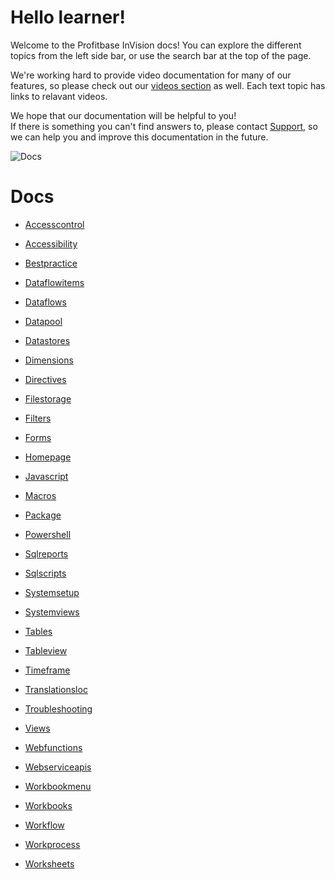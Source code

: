 


# Hello learner!

Welcome to the Profitbase InVision docs!
You can explore the different topics from the left side bar, or use the search bar at the top of the page.

We're working hard to provide video documentation for many of our features, so please check out our [videos section](../videos/index.md) as well. Each text topic has links to relavant videos.

We hope that our documentation will be helpful to you!  
If there is something you can't find answers to, please contact [Support](https://support.profitbase.com/), so we can help you and improve this documentation in the future.
<br/>

![Docs](https://profitbasedocs.blob.core.windows.net/images/dodocs.png "Docs")

# Docs

* [Accesscontrol](../docs/accesscontrol/index.md)

* [Accessibility](./accessibility.md)

* [Bestpractice](./bestpractice.md)

* [Dataflowitems](./dataflowitems.md)

* [Dataflows](./dataflows.md)

* [Datapool](./datapool.md)
* [Datastores](./datastores.md)

* [Dimensions](./dimensions.md)

* [Directives](./directives.md)

* [Filestorage](./filestorage.md)

* [Filters](./filters.md)

* [Forms](./forms.md)

* [Homepage](./homepage.md)

* [Javascript](./javascript.md)
* [Macros](./macros.md)

* [Package](./package.md)

* [Powershell](./powershell.md)

* [Sqlreports](./sqlreports.md)

* [Sqlscripts](./sqlscripts.md)

* [Systemsetup](./systemsetup.md)

* [Systemviews](./systemviews.md)
* [Tables](./tables.md)

* [Tableview](./tableview.md)

* [Timeframe](./timeframe.md)
* [Translationsloc](./translationsloc.md)

* [Troubleshooting](./troubleshooting.md)
* [Views](./views.md)
* [Webfunctions](./webfunctions.md)

* [Webserviceapis](./webserviceapis.md)

* [Workbookmenu](./workbookmenu.md)
* [Workbooks](./workbooks.md)

* [Workflow](./workflow.md)

* [Workprocess](./workprocess.md)

* [Worksheets](./worksheets.md)

